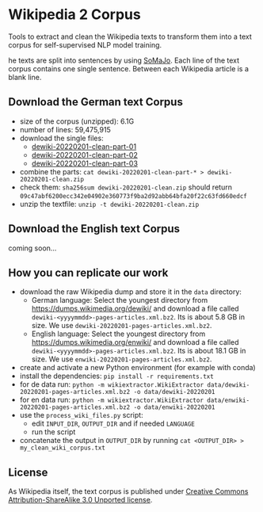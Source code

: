 # Wikipedia 2 Corpus
Tools to extract and clean the Wikipedia texts to transform them into a text corpus for self-supervised NLP model training.

he texts are split into sentences by using [SoMaJo](https://github.com/tsproisl/SoMaJo). Each line of the text corpus contains one single sentence. Between each Wikipedia article is a blank line.

## Download the German text Corpus
- size of the corpus (unzipped): 6.1G
- number of lines: 59,475,915
- download the single files:
  - [dewiki-20220201-clean-part-01](https://github.com/GermanT5/wikipedia2corpus/releases/download/v1.0/dewiki-20220201-clean-part-01)
  - [dewiki-20220201-clean-part-02](https://github.com/GermanT5/wikipedia2corpus/releases/download/v1.0/dewiki-20220201-clean-part-02)
  - [dewiki-20220201-clean-part-03](https://github.com/GermanT5/wikipedia2corpus/releases/download/v1.0/dewiki-20220201-clean-part-03)
- combine the parts: `cat dewiki-20220201-clean-part-* > dewiki-20220201-clean.zip`
- check them: `sha256sum dewiki-20220201-clean.zip` should return `09c47abf6200ecc342e04902e360773f9ba2d92abb64bfa20f22c63fd660edcf`
- unzip the textfile: `unzip -t dewiki-20220201-clean.zip`

## Download the English text Corpus
coming soon...

## How you can replicate our work
- download the raw Wikipedia dump and store it in the `data` directory:
  - German language: Select the youngest directory from https://dumps.wikimedia.org/dewiki/ and download a file called `dewiki-<yyyymmdd>-pages-articles.xml.bz2`. Its is about 5.8 GB in size. We use `dewiki-20220201-pages-articles.xml.bz2`.
  - English language: Select the youngest directory from https://dumps.wikimedia.org/enwiki/ and download a file called `dewiki-<yyyymmdd>-pages-articles.xml.bz2`. Its is about 18.1 GB in size. We use `enwiki-20220201-pages-articles.xml.bz2`.
- create and activate a new Python environment (for example with conda)
- install the dependencies: `pip install -r requirements.txt`
- for de data run: `python -m wikiextractor.WikiExtractor data/dewiki-20220201-pages-articles.xml.bz2 -o data/dewiki-20220201`
- for en data run: `python -m wikiextractor.WikiExtractor data/enwiki-20220201-pages-articles.xml.bz2 -o data/enwiki-20220201`
- use the `process_wiki_files.py` script:
  - edit `INPUT_DIR`, `OUTPUT_DIR` and if needed `LANGUAGE`
  - run the script
- concatenate the output in `OUTPUT_DIR` by running `cat <OUTPUT_DIR> > my_clean_wiki_corpus.txt`

## License
As Wikipedia itself, the text corpus is published under [Creative Commons Attribution-ShareAlike 3.0 Unported license](https://de.wikipedia.org/wiki/Wikipedia:Lizenzbestimmungen_Creative_Commons_Attribution-ShareAlike_3.0_Unported).

